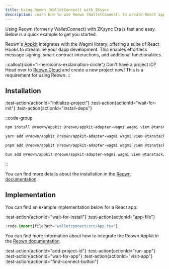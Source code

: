 ```yaml
---
title: Using Reown (WalletConnect) with ZKsync
description: Learn how to use Reown (WalletConnect) to create React apps that interact with contracts on ZKsync.
---
```


Using Reown (formerly WalletConnect) with ZKsync Era is fast and easy. Below is a quick example to get you started.

Reown's [Appkit](https://docs.reown.com/appkit/react/core/installation)
integrates with the Wagmi library, offering a suite of React Hooks to streamline your dapp development.
This enables effortless message signing, smart contract interactions, and additional functionalities.

::callout{icon="i-heroicons-exclamation-circle"}
Don't have a project ID?
Head over to [Reown Cloud](https://cloud.reown.com/) and create a new project now!
This is a requirement for using Reown.
::

## Installation

:test-action{actionId="initialize-project"}
:test-action{actionId="wait-for-init"}
:test-action{actionId="install-deps"}

::code-group

```bash [npm]
npm install @reown/appkit @reown/appkit-adapter-wagmi wagmi viem @tanstack/react-query
```

```bash [yarn]
yarn add @reown/appkit @reown/appkit-adapter-wagmi wagmi viem @tanstack/react-query
```

```bash [pnpm]
pnpm add @reown/appkit @reown/appkit-adapter-wagmi wagmi viem @tanstack/react-query
```

```bash [bun]
bun add @reown/appkit @reown/appkit-adapter-wagmi wagmi viem @tanstack/react-query
```

::

You can find more details about the installation in the [Reown documentation](https://docs.reown.com/appkit/react/core/installation).

## Implementation

You can find an example implementation below for a React app:

:test-action{actionId="wait-for-install"}
:test-action{actionId="app-file"}

```ts [src/App.tsx]
:code-import{filePath="walletconnect/src/App.tsx"}
```

You can find more information about how to integrate the Reown Appkit in the [Reown documentation](https://docs.reown.com/appkit/overview).

:test-action{actionId="add-project-id"}
:test-action{actionId="run-app"}
:test-action{actionId="wait-for-app"}
:test-action{actionId="visit-app"}
:test-action{actionId="find-connect-button"}
